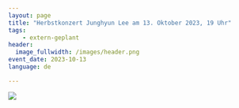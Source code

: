 ```yaml
---
layout: page
title: "Herbstkonzert Junghyun Lee am 13. Oktober 2023, 19 Uhr"
tags:
    - extern-geplant
header:
  image_fullwidth: /images/header.png
event_date: 2023-10-13
language: de

---
```


<img src="/images/extern/2023-10-13.jpeg"/>

